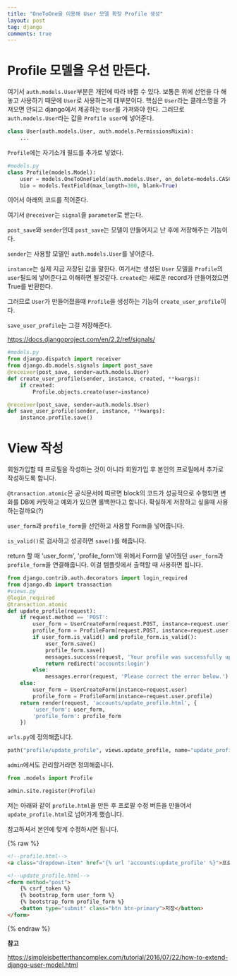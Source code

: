 ```yaml
---
title: "OneToOne을 이용해 User 모델 확장 Profile 생성"
layout: post
tag: django
comments: true
---
```



# Profile 모델을 우선 만든다.

여기서 `auth.models.User`부분은 개인에 따라 바뀔 수 있다. 보통은 위에 선언을 다 해놓고 사용하기 때문에 `User`로 사용하는게 대부분이다. 핵심은 `User`라는 클래스명을 가져오면 안되고 django에서 제공하는 `User`를 가져와야 한다. 그러므로 `auth.models.User`라는 값을 `Profile user`에 넣어준다.

```python
class User(auth.models.User, auth.models.PermissionsMixin):
    ...
```

`Profile`에는 자기소개 필드를 추가로 넣었다.

```python
#models.py
class Profile(models.Model):
    user = models.OneToOneField(auth.models.User, on_delete=models.CASCADE, related_name='profile')
    bio = models.TextField(max_length=300, blank=True)
```

이어서 아래의 코드를 적어준다.

여기서 `@receiver`는 `signal`을 `parameter`로 받는다.

`post_save`와 `sender`인데 `post_save`는 모델이 만들어지고 난 후에 저장해주는 기능이다.

`sender`는 사용할 모델인 `auth.models.User`를 넣어준다.

`instance`는 실제 지금 저장된 값을 말한다. 여기서는 생성된 `User` 모델을 `Profile`의 `user`필드에 넣어준다고 이해하면 될것같다. `created`는 새로운 record가 만들어졌으면 True를 반환한다.

그러므로 `User`가 만들어졌을때 `Profile`을 생성하는 기능이 `create_user_profile`이다.

`save_user_profile`는 그걸 저장해준다.

<https://docs.djangoproject.com/en/2.2/ref/signals/>

```python
#models.py
from django.dispatch import receiver
from django.db.models.signals import post_save
@receiver(post_save, sender=auth.models.User)
def create_user_profile(sender, instance, created, **kwargs):
    if created:
        Profile.objects.create(user=instance)

@receiver(post_save, sender=auth.models.User)
def save_user_profile(sender, instance, **kwargs):
    instance.profile.save()
```

# View 작성

회원가입할 때 프로필을 작성하는 것이 아니라 회원가입 후 본인의 프로필에서 추가로 작성하도록 합니다.


`@transaction.atomic`은 공식문서에 따르면 block의 코드가 성공적으로 수행되면 변화를 DB에 커밋하고 예외가 있으면 롤백한다고 합니다. 확실하게 저장하고 싶을때 사용하는걸까요(?)

`user_form`과 `profile_form`을 선언하고 사용할 Form을 넣어줍니다.

`is_valid()`로 검사하고 성공하면 `save()`를 해줍니다.

return 할 때 'user_form', 'profile_form'에 위에서 Form을 넣어줬던 `user_form`과 `profile_form`을 연결해줍니다. 이걸 템플릿에서 출력할 때 사용하면 됩니다.

```python
from django.contrib.auth.decorators import login_required
from django.db import transaction
#views.py
@login_required
@transaction.atomic
def update_profile(request):
    if request.method == 'POST':
        user_form = UserCreateForm(request.POST, instance=request.user)
        profile_form = ProfileForm(request.POST, instance=request.user.profile)
        if user_form.is_valid() and profile_form.is_valid():
            user_form.save()
            profile_form.save()
            messages.success(request, 'Your profile was successfully updated!')
            return redirect('accounts:login')
        else:
            messages.error(request, 'Please correct the error below.')
    else:
        user_form = UserCreateForm(instance=request.user)
        profile_form = ProfileForm(instance=request.user.profile)
    return render(request, 'accounts/update_profile.html', {
        'user_form': user_form,
        'profile_form': profile_form
    })
```

`urls.py`에 정의해줍니다.

```python
path("profile/update_profile", views.update_profile, name="update_profile"),
```

`admin`에서도 관리할거라면 정의해줍니다.

```python
from .models import Profile

admin.site.register(Profile)
```

저는 아래와 같이 `profile.html`을 만든 후 프로필 수정 버튼을 만들어서 `update_profile.html`로 넘어가게 했습니다.

참고하셔서 본인에 맞게 수정하시면 됩니다.

{% raw %}
```html
<!--profile.html--> 
<a class="dropdown-item" href="{% url 'accounts:update_profile' %}">프로필 수정</a>

<!--update_profile.html--> 
<form method="post">
    {% csrf_token %}
    {% bootstrap_form user_form %} 
    {% bootstrap_form profile_form %} 
    <button type="submit" class="btn btn-primary">저장</button>
</form>
```
{% endraw %}



**참고**

<https://simpleisbetterthancomplex.com/tutorial/2016/07/22/how-to-extend-django-user-model.html>
